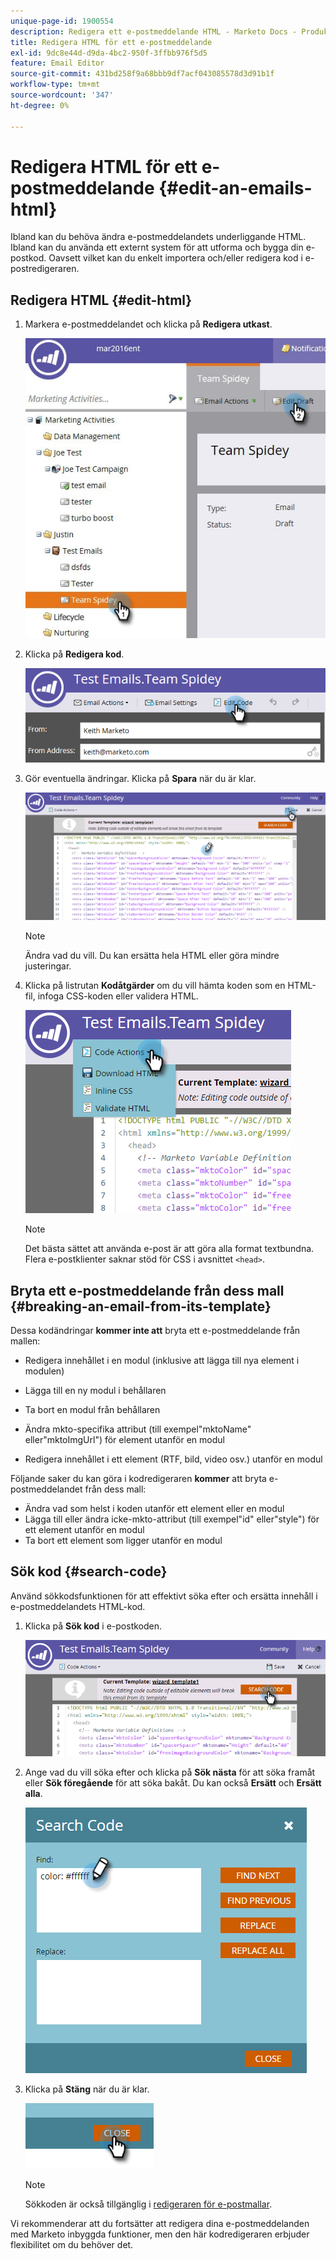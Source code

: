 ```yaml
---
unique-page-id: 1900554
description: Redigera ett e-postmeddelande HTML - Marketo Docs - Produktdokumentation
title: Redigera HTML för ett e-postmeddelande
exl-id: 9dc8e44d-d9da-4bc2-950f-3ffbb976f5d5
feature: Email Editor
source-git-commit: 431bd258f9a68bbb9df7acf043085578d3d91b1f
workflow-type: tm+mt
source-wordcount: '347'
ht-degree: 0%

---
```


# Redigera HTML för ett e-postmeddelande {#edit-an-emails-html}

Ibland kan du behöva ändra e-postmeddelandets underliggande HTML. Ibland kan du använda ett externt system för att utforma och bygga din e-postkod. Oavsett vilket kan du enkelt importera och/eller redigera kod i e-postredigeraren.

## Redigera HTML {#edit-html}

1. Markera e-postmeddelandet och klicka på **Redigera utkast**.

   ![](assets/teamspidey.jpg)

1. Klicka på **Redigera kod**.

   ![](assets/two-4.png)

1. Gör eventuella ändringar. Klicka på **Spara** när du är klar.

   ![](assets/three-3.png)

   >[!NOTE]
   >
   >Ändra vad du vill. Du kan ersätta hela HTML eller göra mindre justeringar.

1. Klicka på listrutan **Kodåtgärder** om du vill hämta koden som en HTML-fil, infoga CSS-koden eller validera HTML.

   ![](assets/four-2.png)

   >[!NOTE]
   >
   >Det bästa sättet att använda e-post är att göra alla format textbundna. Flera e-postklienter saknar stöd för CSS i avsnittet `<head>`.

## Bryta ett e-postmeddelande från dess mall {#breaking-an-email-from-its-template}

Dessa kodändringar **kommer inte att** bryta ett e-postmeddelande från mallen:

* Redigera innehållet i en modul (inklusive att lägga till nya element i modulen)
* Lägga till en ny modul i behållaren
* Ta bort en modul från behållaren

* Ändra mkto-specifika attribut (till exempel&quot;mktoName&quot; eller&quot;mktoImgUrl&quot;) för element utanför en modul
* Redigera innehållet i ett element (RTF, bild, video osv.) utanför en modul

Följande saker du kan göra i kodredigeraren **kommer** att bryta e-postmeddelandet från dess mall:

* Ändra vad som helst i koden utanför ett element eller en modul
* Lägga till eller ändra icke-mkto-attribut (till exempel&quot;id&quot; eller&quot;style&quot;) för ett element utanför en modul
* Ta bort ett element som ligger utanför en modul

## Sök kod {#search-code}

Använd sökkodsfunktionen för att effektivt söka efter och ersätta innehåll i e-postmeddelandets HTML-kod.

1. Klicka på **Sök kod** i e-postkoden.

   ![](assets/five-2.png)

1. Ange vad du vill söka efter och klicka på **Sök nästa** för att söka framåt eller **Sök föregående** för att söka bakåt. Du kan också **Ersätt** och **Ersätt alla**.

   ![](assets/six-1.png)

1. Klicka på **Stäng** när du är klar.

   ![](assets/seven.png)

   >[!NOTE]
   >
   >Sökkoden är också tillgänglig i [redigeraren för e-postmallar](/help/marketo/product-docs/email-marketing/general/email-editor-2/create-an-email-template.md).

Vi rekommenderar att du fortsätter att redigera dina e-postmeddelanden med Marketo inbyggda funktioner, men den här kodredigeraren erbjuder flexibilitet om du behöver det.
